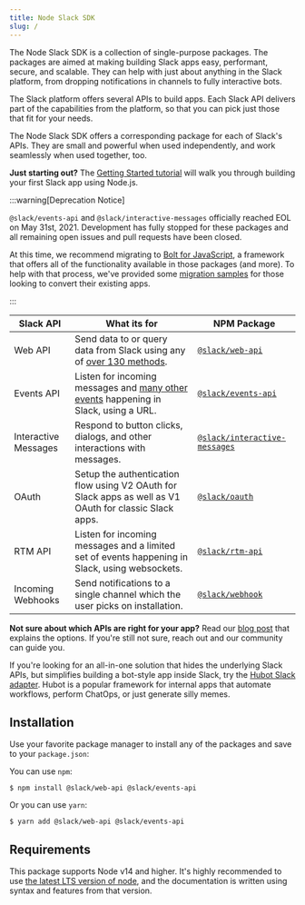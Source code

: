 ```yaml
---
title: Node Slack SDK
slug: /
---
```


The Node Slack SDK is a collection of single-purpose packages. The packages are aimed at making building Slack apps easy, performant, secure, and scalable. They can help with just about anything in the Slack platform, from dropping notifications in channels to fully interactive bots.

The Slack platform offers several APIs to build apps. Each Slack API delivers part of the capabilities from the
platform, so that you can pick just those that fit for your needs. 

The Node Slack SDK offers a corresponding package for each of Slack's APIs. They are small and powerful when used independently, and work seamlessly when used together, too.

**Just starting out?** The [Getting Started tutorial](/getting-started) will walk you through building your first Slack app using Node.js.

:::warning[Deprecation Notice]

`@slack/events-api` and `@slack/interactive-messages` officially reached EOL on May 31st, 2021. Development has fully stopped for these packages and all remaining open issues and pull requests have been closed.

At this time, we recommend migrating to [Bolt for JavaScript](https://github.com/slackapi/bolt-js), a framework that offers all of the functionality available in those packages (and more). To help with that process, we've provided some [migration samples](https://slack.dev/node-slack-sdk/tutorials/migrating-to-v6) for those looking to convert their existing apps.

:::

| Slack API    | What its for | NPM Package    |
|--------------|--------------|-------------------|
| Web API      | Send data to or query data from Slack using any of [over 130 methods](https://api.slack.com/methods). | [`@slack/web-api`](https://slack.dev/node-slack-sdk/web-api) |
| Events API   | Listen for incoming messages and [many other events](https://api.slack.com/events) happening in Slack, using a URL. | [`@slack/events-api`](https://slack.dev/node-slack-sdk/events-api) |
| Interactive Messages | Respond to button clicks, dialogs, and other interactions with messages. | [`@slack/interactive-messages`](https://slack.dev/node-slack-sdk/interactive-messages) |
| OAuth        | Setup the authentication flow using V2 OAuth for Slack apps as well as V1 OAuth for classic Slack apps. | [`@slack/oauth`](https://slack.dev/node-slack-sdk/oauth) |
| RTM API      | Listen for incoming messages and a limited set of events happening in Slack, using websockets. | [`@slack/rtm-api`](https://slack.dev/node-slack-sdk/rtm-api) |
| Incoming Webhooks | Send notifications to a single channel which the user picks on installation. | [`@slack/webhook`](https://slack.dev/node-slack-sdk/webhook) |

**Not sure about which APIs are right for your app?** Read our [blog
post](https://medium.com/slack-developer-blog/getting-started-with-slacks-apis-f930c73fc889) that explains the options. If you're still not sure, reach out and our community can guide you.

If you're looking for an all-in-one solution that hides the underlying Slack APIs, but simplifies building a bot-style app inside Slack, try the [Hubot Slack adapter](https://slackapi.github.io/hubot-slack/). Hubot is a popular framework for internal apps that automate workflows, perform ChatOps, or just generate silly memes.

## Installation

Use your favorite package manager to install any of the packages and save to your `package.json`:

You can use `npm`:

```shell
$ npm install @slack/web-api @slack/events-api
```

Or you can use `yarn`:

```shell
$ yarn add @slack/web-api @slack/events-api
```

## Requirements

This package supports Node v14 and higher. It's highly recommended to use [the latest LTS version of
node](https://github.com/nodejs/Release#release-schedule), and the documentation is written using syntax and features from that version.